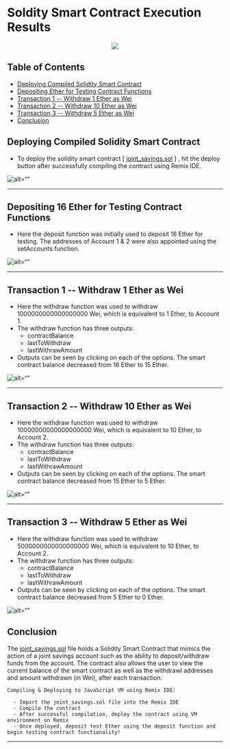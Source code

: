 # Soldity Smart Contract Execution Results

<p align="center">
  <img src="https://external-content.duckduckgo.com/iu/?u=https%3A%2F%2Fazcoinnews.com%2Fwp-content%2Fuploads%2F2020%2F06%2Fethereum-wallets-with-at-least-32-eth-the-amount-required-for-eth-2-0-staking-have-grown-by-13-this-year.jpg&f=1&nofb=1&ipt=a2b78255efe74c8f3d0821c58e1a392548b6da26c9de1e59e5aac5453473be86&ipo=images"/>
</p>


## Table of Contents
  - [Deploying Compiled Solidity Smart Contract](#deploying-compiled-solidity-smart-contract)
  - [Depositing Ether for Testing Contract Functions](#depositing-16-ether-for-testing-contract-functions)
  - [Transaction 1 -- Withdraw 1 Ether as Wei](#transaction-1----withdraw-1-ether-as-wei)
  - [Transaction 2 -- Withdraw 10 Ether as Wei](#transaction-2----withdraw-10-ether-as-wei)
  - [Transaction 3 -- Withdraw 5 Ether as Wei](#transaction-3----withdraw-5-ether-as-wei)
  - [Conclusion](#conclusion)


## Deploying Compiled Solidity Smart Contract

* To deploy the solidity smart contract [ [joint_savings.sol](./joint_savings.sol) ] , hit the deploy button after successfully compiling the contract using Remix IDE.

![alt=“”](./Deploying_Compiled_Solidity_Contract.png)

---

## Depositing 16 Ether for Testing Contract Functions

* Here the deposit function was initially used to deposit 16 Ether for testing. The addresses of Account 1 & 2 were also appointed using the setAccounts function.

![alt=“”](./Depositing_Ether_and_Defining_Ethereum_Addresses.png)

---

## Transaction 1 -- Withdraw 1 Ether as Wei

* Here the withdraw function was used to withdraw 1000000000000000000 Wei, which is equivalent to 1 Ether, to Account 1.
* The withdraw function has three outputs:
  * contractBalance
  * lastToWithdraw
  * lastWithrawAmount
* Outputs can be seen by clicking on each of the options. The smart contract balance decreased from 16 Ether to 15 Ether.

![alt=“”](./Transaction_1.png)

---

## Transaction 2 -- Withdraw 10 Ether as Wei

* Here the withdraw function was used to withdraw 10000000000000000000 Wei, which is equivalent to 10 Ether, to Account 2.
* The withdraw function has three outputs:
  * contractBalance
  * lastToWithdraw
  * lastWithrawAmount
* Outputs can be seen by clicking on each of the options. The smart contract balance decreased from 15 Ether to 5 Ether.

![alt=“”](./Transaction_2.png)

---

## Transaction 3 -- Withdraw 5 Ether as Wei

* Here the withdraw function was used to withdraw 5000000000000000000 Wei, which is equivalent to 10 Ether, to Account 2.
* The withdraw function has three outputs:
  * contractBalance
  * lastToWithdraw
  * lastWithrawAmount
* Outputs can be seen by clicking on each of the options. The smart contract balance decreased from 5 Ether to 0 Ether.

![alt=“”](./Transaction_3.png)

## Conclusion

The [joint_savings.sol](./joint_savings.sol) file holds a Solidity Smart Contract that mimics the action of a joint savings account such as the ability to deposit/withdraw funds from the account. The contract also allows the user to view the current balance of the smart contract as well as the withdrawl addresses and amount withdrawn (in Wei), after each transaction.

    Compiling & Deploying to JavaScript VM using Remix IDE: 

      - Import the joint_savings.sol file into the Remix IDE 
      - Compile the contract 
      - After successful compilation, deploy the contract using VM environment on Remix 
      - Once deployed, deposit test Ether using the deposit function and begin testing contract functionality!

---

